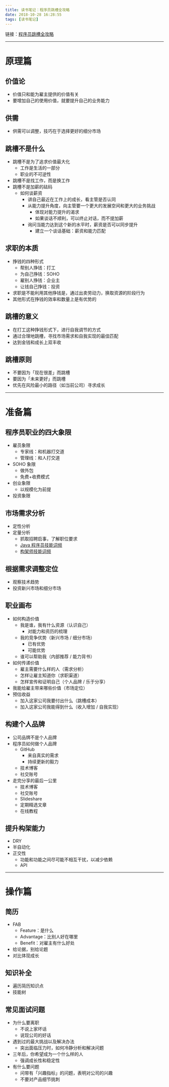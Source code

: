 ```yaml
---
title: 读书笔记：程序员跳槽全攻略
date: 2018-10-28 16:28:55
tags: [读书笔记]
---
```


链接：[程序员跳槽全攻略](https://read.douban.com/ebook/7611058/)

----

# 原理篇

## 价值论
- 价值只和能为雇主提供的价值有关
- 要增加自己的使用价值，就要提升自己的业务能力

## 供需
- 供需可以调整，技巧在于选择更好的细分市场

## 跳槽不是什么
- 跳槽不是为了追求价值最大化
  - 工作是生活的一部分
  - 职业的不可逆性
- 跳槽不是找工作，而是换工作
- 跳槽不是加薪的砝码
  - 如何谈薪资
    - 讲自己最近在工作上的成长，看主管是否认同
    - 从能力提升角度，向主管要一个更大的发展空间和更大的业务挑战
      - 体现对能力提升的渴求
      - 如果谈话不顺利，可以终止对话，而不提加薪
    - 询问当能力达到这个新的水平时，薪资是否可以同步提升
      - 建立一个谈话基础：薪资和能力匹配

## 求职的本质
- 挣钱的四种形式
  - 帮别人挣钱：打工
  - 为自己挣钱：SOHO
  - 雇别人挣钱：企业主
  - 让钱自己挣钱：投资
- 求职是不能利用其他挣钱是，通过出卖劳动力，换取资源的阶段行为
- 其他形式在挣钱的效率和数量上是有优势的

## 跳槽的意义
- 在打工这种挣钱形式下，进行自我调节的方式
- 通过合理地跳槽，寻找市场需求和自我实现的最佳匹配
- 达到金钱和成长上双丰收

## 跳槽原则
- 不要因为「现在很差」而跳槽
- 要因为「未来更好」而跳槽
- 优先在风险最小的路径（如当前公司）寻求成长

----

# 准备篇

## 程序员职业的四大象限
- 雇员象限
  - 专家线：和机器打交道
  - 管理线：和人打交道
- SOHO 象限
  - 做外包
  - 免费+收费模式
- 创业象限
  - 以规模化为前提
- 投资象限

## 市场需求分析
- 定性分析
- 定量分析
  - 抓取招聘启事，了解职位要求
  - [Java 程序员技能词频](https://github.com/geekcompany/ResumeSample/blob/master/java.md)
  - [构架师技能词频](https://github.com/geekcompany/ResumeSample/blob/master/architect.md)

## 根据需求调整定位
- 观察技术趋势
- 投资新兴市场和细分市场

## 职业画布
- 如何构造价值
  - 我是谁，我有什么资源（认识自己）
    - 对能力和资历的梳理
  - 我的竞争优势（新兴市场 / 细分市场）
    - 已有优势
    - 可能优势
  - 谁可以帮助我（内部推荐 / 能力背书）
- 如何传递价值
  - 雇主需要什么样的人（需求分析）
  - 怎样让雇主知道你（求职渠道）
  - 怎样宣传和证明自己（个人品牌 / 乐于分享）
- 我能给雇主带来哪些价值（市场定位）
- 预估收益
  - 加入这家公司我要付出什么（跳槽成本）
  - 加入这家公司我能得到什么（收入增加 / 自我实现）

## 构建个人品牌
- 公司品牌不是个人品牌
- 程序员如何做个人品牌
  - GitHub
    - 来自真实的需求
    - 持续更新的毅力
  - 技术博客
  - 社交账号
- 走完分享的最后一公里
  - 技术博客
  - 社交账号
  - Slideshare
  - 定期精选文章
  - 在线教程

## 提升构架能力
- DRY
- 半自动化
- 正交性
  - 功能和功能之间尽可能不相互干扰，以减少依赖
  - API

----

# 操作篇

## 简历
- FAB
  - Feature：是什么
  - Advantage：比别人好在哪里
  - Benefit：对雇主有什么好处
- 给论据，别给论题
- 对比体现成长

## 知识补全
- 遍历简历知识点
- 技能树

## 常见面试问题
- 为什么要离职
  - 不说上家坏话
  - 说现公司的好话
- 遇到过的最大挑战以及解决办法
  - 突出面临压力时，如何冷静分析和解决问题
- 三年后，你希望成为一个什么样的人
  - 强调成长性和稳定性
- 有什么要问题
  - 问带有「兴趣指标」的问题，表明对公司的兴趣
  - 不要对产品细节挑刺

